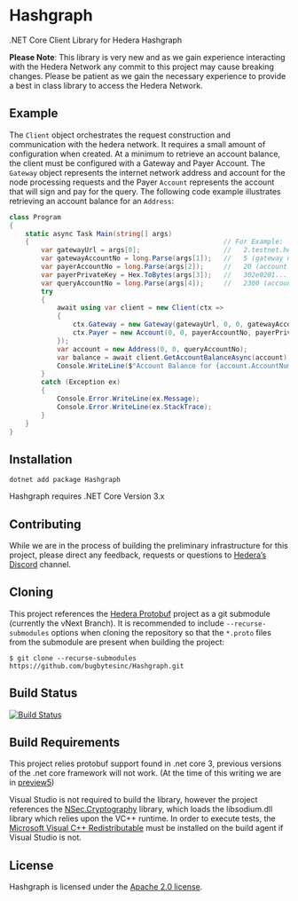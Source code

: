 # Hashgraph
.NET Core Client Library for Hedera Hashgraph

__Please Note__:  This library is very new and as we gain experience interacting with the Hedera Network any commit to this project may cause breaking changes.  Please be patient as we gain the necessary experience to provide a best in class library to access the Hedera Network.  

## Example
The ```Client``` object orchestrates the request construction and communication with the hedera network.   It requires a small amount of configuration when created.  At a minimum to retrieve an account balance, the client must be configured with a Gateway and Payer Account.  The ```Gateway``` object represents the internet network address and account for the node processing requests and the Payer ```Account``` represents the account that will sign and pay for the query.  The following code example illustrates retrieving an account balance for an ```Address```:
```csharp
class Program
{
    static async Task Main(string[] args)
    {                                                 // For Example:
        var gatewayUrl = args[0];                     //   2.testnet.hedera.com:50211
        var gatewayAccountNo = long.Parse(args[1]);   //   5 (gateway node 0.0.5)
        var payerAccountNo = long.Parse(args[2]);     //   20 (account 0.0.20)
        var payerPrivateKey = Hex.ToBytes(args[3]);   //   302e0201... (48 byte Ed25519 private in hex)
        var queryAccountNo = long.Parse(args[4]);     //   2300 (account 0.0.2300)
        try
        {
            await using var client = new Client(ctx =>
            {
                ctx.Gateway = new Gateway(gatewayUrl, 0, 0, gatewayAccountNo);
                ctx.Payer = new Account(0, 0, payerAccountNo, payerPrivateKey);
            });
            var account = new Address(0, 0, queryAccountNo);
            var balance = await client.GetAccountBalanceAsync(account);
            Console.WriteLine($"Account Balance for {account.AccountNum} is {balance} tinybars.");
        }
        catch (Exception ex)
        {
            Console.Error.WriteLine(ex.Message);
            Console.Error.WriteLine(ex.StackTrace);
        }
    }
}
```
## Installation
```
dotnet add package Hashgraph
```
Hashgraph requires .NET Core Version 3.x

## Contributing
While we are in the process of building the preliminary infrastructure for this project, please direct any feedback, requests or questions to  [Hedera’s Discord](https://discordapp.com/invite/FFb9YFX) channel.

## Cloning
This project references the [Hedera Protobuf](https://github.com/hashgraph/hedera-protobuf)
project as a git submodule (currently the vNext Branch).  It is recommended to include ```--recurse-submodules``` options 
when cloning the repository so that the ```*.proto``` files from the submodule are present
when building the project:
```
$ git clone --recurse-submodules https://github.com/bugbytesinc/Hashgraph.git
```

## Build Status
[![Build Status](https://bugbytes.visualstudio.com/Hashgraph/_apis/build/status/Hashgraph%20Continuous%20Build?branchName=master)](https://bugbytes.visualstudio.com/Hashgraph/_build/latest?definitionId=27&branchName=master)

## Build Requirements
This project relies protobuf support found in .net core 3, 
previous versions of the .net core framework will not work.
(At the time of this writing we are in [preview5](https://dotnet.microsoft.com/download/dotnet-core/3.0))

Visual Studio is not required to build the library, however the project
references the [NSec.Cryptography](https://nsec.rocks/) library, which 
loads the libsodium.dll library which relies upon the VC++ runtime. In
order to execute tests, the [Microsoft Visual C++ Redistributable](https://support.microsoft.com/en-us/help/2977003/the-latest-supported-visual-c-downloads)
must be installed on the build agent if Visual Studio is not.

## License
Hashgraph is licensed under the [Apache 2.0 license](https://licenses.nuget.org/Apache-2.0).